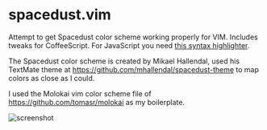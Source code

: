 spacedust.vim
=============

Attempt to get Spacedust color scheme working properly for VIM. Includes tweaks for CoffeeScript. For JavaScript you need [this syntax highlighter](https://github.com/marcelbeumer/vim-javascript-syntax).

The Spacedust color scheme is created by Mikael Hallendal, used his TextMate theme at https://github.com/mhallendal/spacedust-theme to map colors as close as I could.

I used the Molokai vim color scheme file of https://github.com/tomasr/molokai as my boilerplate.

![screenshot](https://raw.github.com/marcelbeumer/spacedust.vim/master/screenshots/syntaxspacedust.png)
